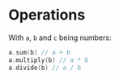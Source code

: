 # Operations

With `a`, `b` and `c` being numbers:

```kotlin
a.sum(b) // a + b
a.multiply(b) // a * b
a.divide(b) // a / b
```